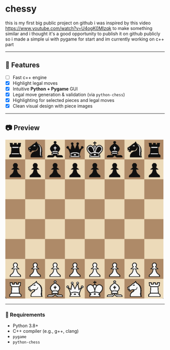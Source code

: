 # chessy


this is my first big public project on github i was inspired by this video https://www.youtube.com/watch?v=U4ogK0MIzqk to make something similar
and i thought it's a good opportunity to publish it on github publicly so i made a simple ui with pygame for start and im currently working on c++ part

---

## 🔧 Features

- [ ] Fast c++ engine
- [x] Highlight legal moves
- [x] Intuitive **Python + Pygame** GUI
- [x] Legal move generation & validation (via `python-chess`)
- [x] Highlighting for selected pieces and legal moves
- [x] Clean visual design with piece images

---

## 📷 Preview

<img src="img/screenshot.png" alt="Chess GUI Preview" width="500"/>


---

### 🔨 Requirements

- Python 3.8+
- C++ compiler (e.g., g++, clang)
- `pygame`
- `python-chess` 

